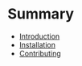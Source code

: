 # Summary

* [Introduction](./introduction.md)
* [Installation](./installation.md)
* [Contributing](./contributing.md)
